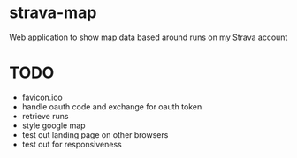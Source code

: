 strava-map
==========

Web application to show map data based around runs on my Strava account

# TODO
* favicon.ico
* handle oauth code and exchange for oauth token
* retrieve runs
* style google map
* test out landing page on other browsers
* test out for responsiveness
